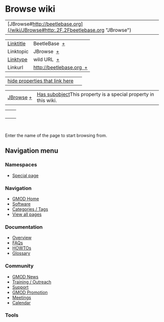 



<span id="top"></span>




# <span dir="auto">Browse wiki</span>






|  |  |
|----|----|
| [JBrowse#http://beetlebase.org](/wiki/JBrowse#http:.2F.2Fbeetlebase.org "JBrowse") |  |

|  |  |
|----|----|
| [Linktitle](/wiki/Property%253ALinktitle "Property%253ALinktitle") | <span class="smwb-value">BeetleBase  <span class="smwsearch">[+](/wiki/Special%253ASearchByProperty/Linktitle/BeetleBase "Special%253ASearchByProperty/Linktitle/BeetleBase")</span></span> |
| Linktopic | <span class="smwb-value">JBrowse  <span class="smwsearch">[+](/wiki/Special%253ASearchByProperty/Linktopic/JBrowse "Special%253ASearchByProperty/Linktopic/JBrowse")</span></span> |
| [Linktype](/wiki/Property%253ALinktype "Property%253ALinktype") | <span class="smwb-value">wild URL  <span class="smwsearch">[+](/wiki/Special%253ASearchByProperty/Linktype/wild-20URL "Special%253ASearchByProperty/Linktype/wild-20URL")</span></span> |
| Linkurl | <span class="smwb-value">http://beetlebase.org  <span class="smwsearch">[+](/wiki/Special%253ASearchByProperty/Linkurl/http:-2F-2Fbeetlebase.org "Special%253ASearchByProperty/Linkurl/http:-2F-2Fbeetlebase.org")</span></span> |

<span id="smw_browse_incoming"></span>

|  |  |
|----|----|
| [hide properties that link here](/mediawiki/index.php?title=Special:Browse&offset=0&dir=out&article=JBrowse%23http%253A%2F%2Fbeetlebase.org)  |  |

|  |  |
|----|----|
| <span class="smwb-ivalue">[JBrowse](/wiki/JBrowse "JBrowse") <span class="smwbrowse">[+](/wiki/Special%253ABrowse/JBrowse "Special%253ABrowse/JBrowse")</span></span> | <span class="smw-highlighter" data-type="1" state="inline" data-title="Property"><span class="smwbuiltin">[Has subobject](/wiki/Property%253AHas_subobject "Property:Has subobject")</span><span class="smwttcontent">This property is a special property in this wiki.</span></span> |

|     |     |
|-----|-----|
|     |     |

 

Enter the name of the page to start browsing from.  








## Navigation menu



### Namespaces

- <span id="ca-nstab-special">[Special
  page](/wiki/Special%253ABrowse/JBrowse-23http%253A-2F-2Fbeetlebase.org "This is a special page, you cannot edit the page itself")</span>






### Navigation



- <span id="n-GMOD-Home">[GMOD Home](/wiki/Main_Page)</span>
- <span id="n-Software">[Software](/wiki/GMOD_Components)</span>
- <span id="n-Categories-.2F-Tags">[Categories /
  Tags](/wiki/Categories)</span>
- <span id="n-View-all-pages">[View all
  pages](/wiki/Special:AllPages)</span>




### Documentation



- <span id="n-Overview">[Overview](/wiki/Overview)</span>
- <span id="n-FAQs">[FAQs](/wiki/Category%253AFAQ)</span>
- <span id="n-HOWTOs">[HOWTOs](/wiki/Category%253AHOWTO)</span>
- <span id="n-Glossary">[Glossary](/wiki/Glossary)</span>




### Community



- <span id="n-GMOD-News">[GMOD News](/wiki/GMOD_News)</span>
- <span id="n-Training-.2F-Outreach">[Training /
  Outreach](/wiki/Training_and_Outreach)</span>
- <span id="n-Support">[Support](/wiki/Support)</span>
- <span id="n-GMOD-Promotion">[GMOD
  Promotion](/wiki/GMOD_Promotion)</span>
- <span id="n-Meetings">[Meetings](/wiki/Meetings)</span>
- <span id="n-Calendar">[Calendar](/wiki/Calendar)</span>




### Tools












<!-- -->




